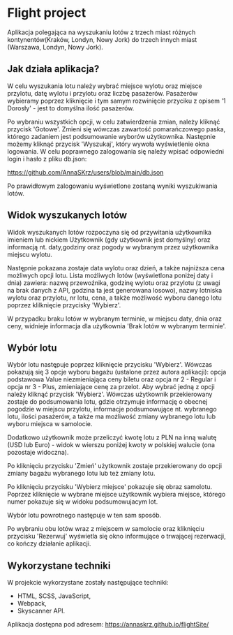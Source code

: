 # Flight project 

Aplikacja polegająca na wyszukaniu lotów z trzech miast różnych kontynentów(Kraków, Londyn, Nowy Jork) do trzech innych miast (Warszawa, Londyn, Nowy Jork).

## Jak działa aplikacja?

W celu wyszukania lotu należy wybrać miejsce wylotu oraz miejsce przylotu, datę wylotu i przylotu oraz liczbę pasażerów. Pasażerów wybieramy poprzez kliknięcie i tym samym rozwinięcie przyciku z opisem '1 Dorosły' - jest to domyślna ilość pasażerów.

Po wybraniu wszystkich opcji, w celu zatwierdzenia zmian, należy kliknąć przycisk  'Gotowe'. Zmieni się wówczas zawartość pomarańczowego paska, którego zadaniem jest podsumowanie wyborów użytkownika. Następnie możemy kliknąć przycisk 'Wyszukaj', który wywoła wyświetlenie okna logowania. W celu poprawnego zalogowania się należy wpisać odpowiedni login i hasło z pliku db.json:

https://github.com/AnnaSKrz/users/blob/main/db.json

Po prawidłowym zalogowaniu wyświetlone zostaną wyniki wyszukiwania lotów.

## Widok wyszukanych lotów

Widok wyszukanych lotów rozpoczyna się od przywitania użytkownika imieniem lub nickiem Użytkownik (gdy użytkownik jest domyślny) oraz informacją nt. daty,godziny oraz pogody w wybranym przez użytkownika miejscu wylotu.

Następnie pokazana zostaje data wylotu oraz dzień, a także najniższa cena możliwych opcji lotu.
Lista możliwych lotów (wyświetlona poniżej daty i dnia) zawiera: nazwę przewoźnika, godzinę wylotu oraz przylotu (z uwagi na brak danych z API, godzina ta jest generowana losowo), nazwy lotniska wylotu oraz przylotu, nr lotu, cena, a także możliwość wyboru danego lotu poprzez klilknięcie przycisky 'Wybierz'.

W przypadku braku lotów w wybranym terminie, w miejscu daty, dnia oraz ceny, widnieje informacja dla użytkownia 'Brak lotów w wybranym terminie'.

## Wybór lotu 

Wybór lotu następuje poprzez kliknięcie przycisku 'Wybierz'. Wówczas pokazują się 3 opcje wyboru bagażu (ustalone przez autora aplikacji): opcja podstawowa Value niezmieniająca ceny biletu oraz opcja nr 2 - Regular i opcja nr 3 - Plus, zmieniające cenę za przelot. Aby wybrać jedną z opcji należy kliknąć przycisk 'Wybierz'. Wówczas użytkownik przekierowany zostaje do podsumowania lotu, gdzie otrzymuje informację o obecnej pogodzie w miejscu przylotu, informacje podsumowujące nt. wybranego lotu, ilości pasażerów, a także ma możliwość zmiany wybranego lotu lub wyboru miejsca w samolocie.

Dodatkowo użytkownik może przeliczyć kwotę lotu z PLN na inną walutę (USD lub Euro) - widok w wierszu poniżej kwoty w polskiej walucie (ona pozostaje widoczna).

Po kliknięciu przycisku 'Zmień' użytkownik zostaje przekierowany do opcji zmiany bagażu wybranego lotu lub też zmiany lotu.

Po kliknięciu przycisku 'Wybierz miejsce' pokazuje się obraz samolotu. Poprzez kliknięcie w wybrane miejsce uzytkownik wybiera miejsce, którego numer pokazuje się w widoku podsumowujacym lot.

Wybór lotu powrotnego następuje w ten sam sposób.

Po wybraniu obu lotów wraz z miejscem w samolocie oraz kliknięciu przycisku 'Rezerwuj' wyświetla się okno informujące o trwającej rezerwacji, co kończy działanie aplikacji.

## Wykorzystane techniki 

W projekcie wykorzystane zostały następujące techniki:
* HTML, SCSS, JavaScript,
* Webpack,
* Skyscanner API.

Aplikacja dostępna pod adresem:
https://annaskrz.github.io/flightSite/








